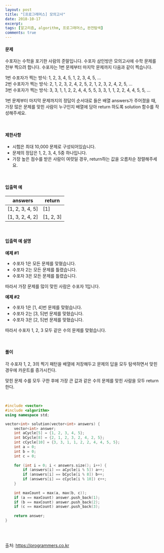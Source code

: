 ```yaml
---
layout: post
title: "[프로그래머스] 모의고사"
date: 2018-10-17
excerpt:
tags: [알고리즘, algorithm, 프로그래머스, 완전탐색]
comments: true
---
```


#### 문제

수포자는 수학을 포기한 사람의 준말입니다. 수포자 삼인방은 모의고사에 수학 문제를 전부 찍으려 합니다. 수포자는 1번 문제부터 마지막 문제까지 다음과 같이 찍습니다.

1번 수포자가 찍는 방식: 1, 2, 3, 4, 5, 1, 2, 3, 4, 5, ...  
2번 수포자가 찍는 방식: 2, 1, 2, 3, 2, 4, 2, 5, 2, 1, 2, 3, 2, 4, 2, 5, ...  
3번 수포자가 찍는 방식: 3, 3, 1, 1, 2, 2, 4, 4, 5, 5, 3, 3, 1, 1, 2, 2, 4, 4, 5, 5, ...  

1번 문제부터 마지막 문제까지의 정답이 순서대로 들은 배열 answers가 주어졌을 때, 가장 많은 문제를 맞힌 사람이 누구인지 배열에 담아 return 하도록 solution 함수를 작성해주세요.

<br/>

#### 제한사항

* 시험은 최대 10,000 문제로 구성되어있습니다.
* 문제의 정답은 1, 2, 3, 4, 5중 하나입니다.
* 가장 높은 점수를 받은 사람이 여럿일 경우, return하는 값을 오름차순 정렬해주세요.

<br/>

#### 입출력 예

answers | return
--------|-------
[1, 2, 3, 4, 5] | [1]
[1, 3, 2, 4, 2] | [1, 2, 3]

<br/>

#### 입출력 예 설명

**예제 #1**  

* 수포자 1은 모든 문제를 맞혔습니다.
* 수포자 2는 모든 문제를 틀렸습니다.
* 수포자 3은 모든 문제를 틀렸습니다.

따라서 가장 문제를 많이 맞힌 사람은 수포자 1입니다.

**예제 #2**  

* 수포자 1은 [1, 4]번 문제를 맞혔습니다.
* 수포자 2는 [3, 5]번 문제를 맞혔습니다.
* 수포자 3은 [2, 5]번 문제를 맞혔습니다.

따라서 수포자 1, 2, 3 모두 같은 수의 문제를 맞혔습니다.

<br/>

#### 풀이

각 수포자 1, 2, 3의 찍기 패턴을 배열에 저장해두고 문제의 답을 모두 탐색하면서 맞힌 경우에 카운트를 증가시킨다.

맞힌 문제 수를 모두 구한 후에 가장 큰 값과 같은 수의 문제를 맞힌 사람을 모두 return한다.

<br/>

``` cpp
#include <vector>
#include <algorithm>
using namespace std;

vector<int> solution(vector<int> answers) {
    vector<int> answer;
    int aCycle[5] = {1, 2, 3, 4, 5};
    int bCycle[8] = {2, 1, 2, 3, 2, 4, 2, 5};
    int cCycle[10] = {3, 3, 1, 1, 2, 2, 4, 4, 5, 5};
    int a = 0;
    int b = 0;
    int c = 0;
    
    for (int i = 0; i < answers.size(); i++) {
        if (answers[i] == aCycle[i % 5]) a++;
        if (answers[i] == bCycle[i % 8]) b++;
        if (answers[i] == cCycle[i % 10]) c++;
    }
    
    int maxCount = max(a, max(b, c));
    if (a == maxCount) answer.push_back(1);
    if (b == maxCount) answer.push_back(2);
    if (c == maxCount) answer.push_back(3);
    
    return answer;
}
```

<br/>
<br/>

출처: https://programmers.co.kr
